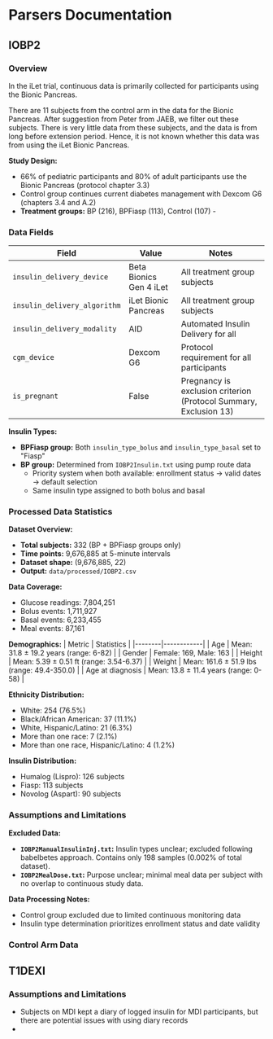 # Parsers Documentation

## IOBP2

### Overview

In the iLet trial, continuous data is primarily collected for participants using the Bionic Pancreas. 

There are 11 subjects from the control arm in the data for the Bionic Pancreas. After suggestion from Peter from JAEB, we filter out these subjects. There is very little data from these subjects, and the data is from long before extension period. Hence, it is not known whether this data was from using the iLet Bionic Pancreas.

**Study Design:**
- 66% of pediatric participants and 80% of adult participants use the Bionic Pancreas (protocol chapter 3.3)
- Control group continues current diabetes management with Dexcom G6 (chapters 3.4 and A.2)
- **Treatment groups:** BP (216), BPFiasp (113), Control (107) - 

### Data Fields

| Field | Value | Notes |
|-------|-------|-------|
| `insulin_delivery_device` | Beta Bionics Gen 4 iLet | All treatment group subjects |
| `insulin_delivery_algorithm` | iLet Bionic Pancreas | All treatment group subjects |
| `insulin_delivery_modality` | AID | Automated Insulin Delivery for all |
| `cgm_device` | Dexcom G6 | Protocol requirement for all participants |
| `is_pregnant` | False | Pregnancy is exclusion criterion (Protocol Summary, Exclusion 13) |

**Insulin Types:**
- **BPFiasp group:** Both `insulin_type_bolus` and `insulin_type_basal` set to "Fiasp"
- **BP group:** Determined from `IOBP2Insulin.txt` using pump route data
  - Priority system when both available: enrollment status → valid dates → default selection
  - Same insulin type assigned to both bolus and basal

### Processed Data Statistics

**Dataset Overview:**
- **Total subjects:** 332 (BP + BPFiasp groups only)
- **Time points:** 9,676,885 at 5-minute intervals
- **Dataset shape:** (9,676,885, 22)
- **Output:** `data/processed/IOBP2.csv`

**Data Coverage:**
- Glucose readings: 7,804,251
- Bolus events: 1,711,927
- Basal events: 6,233,455
- Meal events: 87,161

**Demographics:**
| Metric | Statistics |
|--------|------------|
| Age | Mean: 31.8 ± 19.2 years (range: 6-82) |
| Gender | Female: 169, Male: 163 |
| Height | Mean: 5.39 ± 0.51 ft (range: 3.54-6.37) |
| Weight | Mean: 161.6 ± 51.9 lbs (range: 49.4-350.0) |
| Age at diagnosis | Mean: 13.8 ± 11.4 years (range: 0-58) |

**Ethnicity Distribution:**
- White: 254 (76.5%)
- Black/African American: 37 (11.1%)
- White, Hispanic/Latino: 21 (6.3%)
- More than one race: 7 (2.1%)
- More than one race, Hispanic/Latino: 4 (1.2%)

**Insulin Distribution:**
- Humalog (Lispro): 126 subjects
- Fiasp: 113 subjects  
- Novolog (Aspart): 90 subjects


### Assumptions and Limitations

**Excluded Data:**
- **`IOBP2ManualInsulinInj.txt`:** Insulin types unclear; excluded following babelbetes approach. Contains only 198 samples (0.002% of total dataset).
- **`IOBP2MealDose.txt`:** Purpose unclear; minimal meal data per subject with no overlap to continuous study data.

**Data Processing Notes:**
- Control group excluded due to limited continuous monitoring data
- Insulin type determination prioritizes enrollment status and date validity


### Control Arm Data


## T1DEXI

### Assumptions and Limitations

- Subjects on MDI kept a diary of logged insulin for MDI participants, but there are potential issues with using diary records
- 





